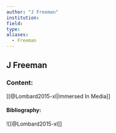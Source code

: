```yaml
---
author: "J Freeman"
institution:
field:
type:
aliases:
  - Freeman
---
```


## J Freeman

### Content:
[[@Lombard2015-xl|Immersed In Media]]

#### Bibliography:

![[@Lombard2015-xl]]